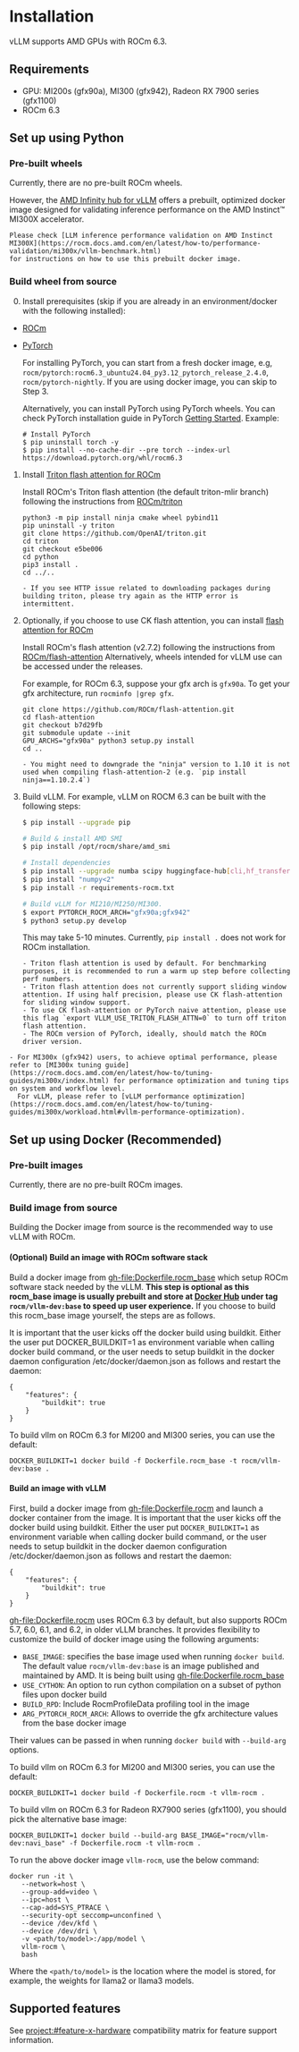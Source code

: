 # Installation

vLLM supports AMD GPUs with ROCm 6.3.

## Requirements

- GPU: MI200s (gfx90a), MI300 (gfx942), Radeon RX 7900 series (gfx1100)
- ROCm 6.3

## Set up using Python

### Pre-built wheels

Currently, there are no pre-built ROCm wheels.

However, the [AMD Infinity hub for vLLM](https://hub.docker.com/r/rocm/vllm/tags) offers a prebuilt, optimized
docker image designed for validating inference performance on the AMD Instinct™ MI300X accelerator.

```{tip}
Please check [LLM inference performance validation on AMD Instinct MI300X](https://rocm.docs.amd.com/en/latest/how-to/performance-validation/mi300x/vllm-benchmark.html)
for instructions on how to use this prebuilt docker image.
```

### Build wheel from source

0. Install prerequisites (skip if you are already in an environment/docker with the following installed):

- [ROCm](https://rocm.docs.amd.com/en/latest/deploy/linux/index.html)
- [PyTorch](https://pytorch.org/)

    For installing PyTorch, you can start from a fresh docker image, e.g, `rocm/pytorch:rocm6.3_ubuntu24.04_py3.12_pytorch_release_2.4.0`, `rocm/pytorch-nightly`. If you are using docker image, you can skip to Step 3.

    Alternatively, you can install PyTorch using PyTorch wheels. You can check PyTorch installation guide in PyTorch [Getting Started](https://pytorch.org/get-started/locally/). Example:

    ```console
    # Install PyTorch
    $ pip uninstall torch -y
    $ pip install --no-cache-dir --pre torch --index-url https://download.pytorch.org/whl/rocm6.3
    ```

1. Install [Triton flash attention for ROCm](https://github.com/ROCm/triton)

    Install ROCm's Triton flash attention (the default triton-mlir branch) following the instructions from [ROCm/triton](https://github.com/ROCm/triton/blob/triton-mlir/README.md)

    ```console
    python3 -m pip install ninja cmake wheel pybind11
    pip uninstall -y triton
    git clone https://github.com/OpenAI/triton.git
    cd triton
    git checkout e5be006
    cd python
    pip3 install .
    cd ../..
    ```

    ```{note}
    - If you see HTTP issue related to downloading packages during building triton, please try again as the HTTP error is intermittent.
    ```

2. Optionally, if you choose to use CK flash attention, you can install [flash attention for ROCm](https://github.com/ROCm/flash-attention/tree/ck_tile)

    Install ROCm's flash attention (v2.7.2) following the instructions from [ROCm/flash-attention](https://github.com/ROCm/flash-attention/tree/ck_tile#amd-gpurocm-support)
    Alternatively, wheels intended for vLLM use can be accessed under the releases.

    For example, for ROCm 6.3, suppose your gfx arch is `gfx90a`. To get your gfx architecture, run `rocminfo |grep gfx`.

    ```console
    git clone https://github.com/ROCm/flash-attention.git
    cd flash-attention
    git checkout b7d29fb
    git submodule update --init
    GPU_ARCHS="gfx90a" python3 setup.py install
    cd ..
    ```

    ```{note}
    - You might need to downgrade the "ninja" version to 1.10 it is not used when compiling flash-attention-2 (e.g. `pip install ninja==1.10.2.4`)
    ```

3. Build vLLM. For example, vLLM on ROCM 6.3 can be built with the following steps:

    ```bash
    $ pip install --upgrade pip

    # Build & install AMD SMI
    $ pip install /opt/rocm/share/amd_smi

    # Install dependencies
    $ pip install --upgrade numba scipy huggingface-hub[cli,hf_transfer] setuptools_scm
    $ pip install "numpy<2"
    $ pip install -r requirements-rocm.txt

    # Build vLLM for MI210/MI250/MI300.
    $ export PYTORCH_ROCM_ARCH="gfx90a;gfx942"
    $ python3 setup.py develop
    ```

    This may take 5-10 minutes. Currently, `pip install .` does not work for ROCm installation.

    ```{tip}
    - Triton flash attention is used by default. For benchmarking purposes, it is recommended to run a warm up step before collecting perf numbers.
    - Triton flash attention does not currently support sliding window attention. If using half precision, please use CK flash-attention for sliding window support.
    - To use CK flash-attention or PyTorch naive attention, please use this flag `export VLLM_USE_TRITON_FLASH_ATTN=0` to turn off triton flash attention.
    - The ROCm version of PyTorch, ideally, should match the ROCm driver version.
    ```

```{tip}
- For MI300x (gfx942) users, to achieve optimal performance, please refer to [MI300x tuning guide](https://rocm.docs.amd.com/en/latest/how-to/tuning-guides/mi300x/index.html) for performance optimization and tuning tips on system and workflow level.
  For vLLM, please refer to [vLLM performance optimization](https://rocm.docs.amd.com/en/latest/how-to/tuning-guides/mi300x/workload.html#vllm-performance-optimization).
```

## Set up using Docker (Recommended)

### Pre-built images

Currently, there are no pre-built ROCm images.

### Build image from source

Building the Docker image from source is the recommended way to use vLLM with ROCm.

#### (Optional) Build an image with ROCm software stack

Build a docker image from <gh-file:Dockerfile.rocm_base> which setup ROCm software stack needed by the vLLM.
**This step is optional as this rocm_base image is usually prebuilt and store at [Docker Hub](https://hub.docker.com/r/rocm/vllm-dev) under tag `rocm/vllm-dev:base` to speed up user experience.**
If you choose to build this rocm_base image yourself, the steps are as follows.

It is important that the user kicks off the docker build using buildkit. Either the user put DOCKER_BUILDKIT=1 as environment variable when calling docker build command, or the user needs to setup buildkit in the docker daemon configuration /etc/docker/daemon.json as follows and restart the daemon:

```console
{
    "features": {
        "buildkit": true
    }
}
```

To build vllm on ROCm 6.3 for MI200 and MI300 series, you can use the default:

```console
DOCKER_BUILDKIT=1 docker build -f Dockerfile.rocm_base -t rocm/vllm-dev:base .
```

#### Build an image with vLLM

First, build a docker image from <gh-file:Dockerfile.rocm> and launch a docker container from the image.
It is important that the user kicks off the docker build using buildkit. Either the user put `DOCKER_BUILDKIT=1` as environment variable when calling docker build command, or the user needs to setup buildkit in the docker daemon configuration /etc/docker/daemon.json as follows and restart the daemon:

```console
{
    "features": {
        "buildkit": true
    }
}
```

<gh-file:Dockerfile.rocm> uses ROCm 6.3 by default, but also supports ROCm 5.7, 6.0, 6.1, and 6.2, in older vLLM branches.
It provides flexibility to customize the build of docker image using the following arguments:

- `BASE_IMAGE`: specifies the base image used when running `docker build`. The default value `rocm/vllm-dev:base` is an image published and maintained by AMD. It is being built using <gh-file:Dockerfile.rocm_base>
- `USE_CYTHON`: An option to run cython compilation on a subset of python files upon docker build
- `BUILD_RPD`: Include RocmProfileData profiling tool in the image
- `ARG_PYTORCH_ROCM_ARCH`: Allows to override the gfx architecture values from the base docker image

Their values can be passed in when running `docker build` with `--build-arg` options.

To build vllm on ROCm 6.3 for MI200 and MI300 series, you can use the default:

```console
DOCKER_BUILDKIT=1 docker build -f Dockerfile.rocm -t vllm-rocm .
```

To build vllm on ROCm 6.3 for Radeon RX7900 series (gfx1100), you should pick the alternative base image:

```console
DOCKER_BUILDKIT=1 docker build --build-arg BASE_IMAGE="rocm/vllm-dev:navi_base" -f Dockerfile.rocm -t vllm-rocm .
```

To run the above docker image `vllm-rocm`, use the below command:

```console
docker run -it \
   --network=host \
   --group-add=video \
   --ipc=host \
   --cap-add=SYS_PTRACE \
   --security-opt seccomp=unconfined \
   --device /dev/kfd \
   --device /dev/dri \
   -v <path/to/model>:/app/model \
   vllm-rocm \
   bash
```

Where the `<path/to/model>` is the location where the model is stored, for example, the weights for llama2 or llama3 models.

## Supported features

See <project:#feature-x-hardware> compatibility matrix for feature support information.
